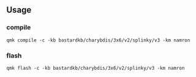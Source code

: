 ## Usage

### compile
```
qmk compile -c -kb bastardkb/charybdis/3x6/v2/splinky/v3 -km namron

```

### flash
```
qmk flash -c -kb bastardkb/charybdis/3x6/v2/splinky/v3 -km namron

```
